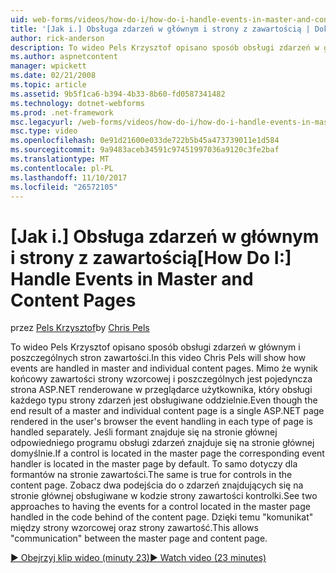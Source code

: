 ```yaml
---
uid: web-forms/videos/how-do-i/how-do-i-handle-events-in-master-and-content-pages
title: '[Jak i.] Obsługa zdarzeń w głównym i strony z zawartością | Dokumentacja firmy Microsoft'
author: rick-anderson
description: To wideo Pels Krzysztof opisano sposób obsługi zdarzeń w głównym i poszczególnych stron zawartości. Mimo że wynik końcowy num głównego i poszczególnych...
ms.author: aspnetcontent
manager: wpickett
ms.date: 02/21/2008
ms.topic: article
ms.assetid: 9b5f1ca6-b394-4b33-8b60-fd0587341482
ms.technology: dotnet-webforms
ms.prod: .net-framework
msc.legacyurl: /web-forms/videos/how-do-i/how-do-i-handle-events-in-master-and-content-pages
msc.type: video
ms.openlocfilehash: 0e91d21600e033de722b5b45a473739011e1d584
ms.sourcegitcommit: 9a9483aceb34591c97451997036a9120c3fe2baf
ms.translationtype: MT
ms.contentlocale: pl-PL
ms.lasthandoff: 11/10/2017
ms.locfileid: "26572105"
---
```

<a name="how-do-i-handle-events-in-master-and-content-pages"></a><span data-ttu-id="caca2-104">[Jak i.] Obsługa zdarzeń w głównym i strony z zawartością</span><span class="sxs-lookup"><span data-stu-id="caca2-104">[How Do I:] Handle Events in Master and Content Pages</span></span>
====================
<span data-ttu-id="caca2-105">przez [Pels Krzysztof](https://twitter.com/chrispels)</span><span class="sxs-lookup"><span data-stu-id="caca2-105">by [Chris Pels](https://twitter.com/chrispels)</span></span>

<span data-ttu-id="caca2-106">To wideo Pels Krzysztof opisano sposób obsługi zdarzeń w głównym i poszczególnych stron zawartości.</span><span class="sxs-lookup"><span data-stu-id="caca2-106">In this video Chris Pels will show how events are handled in master and individual content pages.</span></span> <span data-ttu-id="caca2-107">Mimo że wynik końcowy zawartości strony wzorcowej i poszczególnych jest pojedyncza strona ASP.NET renderowane w przeglądarce użytkownika, który obsługi każdego typu strony zdarzeń jest obsługiwane oddzielnie.</span><span class="sxs-lookup"><span data-stu-id="caca2-107">Even though the end result of a master and individual content page is a single ASP.NET page rendered in the user's browser the event handling in each type of page is handled separately.</span></span> <span data-ttu-id="caca2-108">Jeśli formant znajduje się na stronie głównej odpowiedniego programu obsługi zdarzeń znajduje się na stronie głównej domyślnie.</span><span class="sxs-lookup"><span data-stu-id="caca2-108">If a control is located in the master page the corresponding event handler is located in the master page by default.</span></span> <span data-ttu-id="caca2-109">To samo dotyczy dla formantów na stronie zawartości.</span><span class="sxs-lookup"><span data-stu-id="caca2-109">The same is true for controls in the content page.</span></span> <span data-ttu-id="caca2-110">Zobacz dwa podejścia do o zdarzeń znajdujących się na stronie głównej obsługiwane w kodzie strony zawartości kontrolki.</span><span class="sxs-lookup"><span data-stu-id="caca2-110">See two approaches to having the events for a control located in the master page handled in the code behind of the content page.</span></span> <span data-ttu-id="caca2-111">Dzięki temu "komunikat" między strony wzorcowej oraz strony zawartość.</span><span class="sxs-lookup"><span data-stu-id="caca2-111">This allows "communication" between the master page and content page.</span></span>

[<span data-ttu-id="caca2-112">&#9654; Obejrzyj klip wideo (minuty 23)</span><span class="sxs-lookup"><span data-stu-id="caca2-112">&#9654; Watch video (23 minutes)</span></span>](https://channel9.msdn.com/Blogs/ASP-NET-Site-Videos/how-do-i-handle-events-in-master-and-content-pages)
